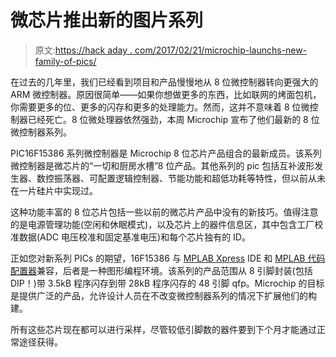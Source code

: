 # 微芯片推出新的图片系列

> 原文:[https://hack aday . com/2017/02/21/microchip-launchs-new-family-of-pics/](https://hackaday.com/2017/02/21/microchip-launches-new-family-of-pics/)

在过去的几年里，我们已经看到项目和产品慢慢地从 8 位微控制器转向更强大的 ARM 微控制器。原因很简单——如果你想做更多的东西，比如联网的烤面包机，你需要更多的位、更多的闪存和更多的处理能力。然而，这并不意味着 8 位微控制器已经死亡。8 位微处理器依然强劲，本周 Microchip 宣布了他们最新的 8 位微控制器系列。

PIC16F15386 系列微控制器是 Microchip 8 位芯片产品组合的最新成员。该系列微控制器是微芯片的“一切和厨房水槽”8 位产品。其他系列的 pic 包括互补波形发生器、数控振荡器、可配置逻辑控制器、节能功能和超低功耗等特性，但以前从未在一片硅片中实现过。

这种功能丰富的 8 位芯片包括一些以前的微芯片产品中没有的新技巧。值得注意的是电源管理功能(空闲和休眠模式)，以及芯片上的器件信息区，其中包含工厂校准数据(ADC 电压校准和固定基准电压)和每个芯片独有的 ID。

正如您对新系列 PICs 的期望，16F15386 与 [MPLAB Xpress](http://www.microchip.com/mplab/mplab-xpress) IDE 和 [MPLAB 代码配置器](http://www.microchip.com/mplab/mplab-code-configurator)兼容，后者是一种图形编程环境。该系列的产品范围从 8 引脚封装(包括 DIP！)带 3.5kB 程序闪存到带 28kB 程序闪存的 48 引脚 qfp。Microchip 的目标是提供广泛的产品，允许设计人员在不改变微控制器系列的情况下扩展他们的构建。

所有这些芯片现在都可以进行采样，尽管较低引脚数的器件要到下个月才能通过正常途径获得。